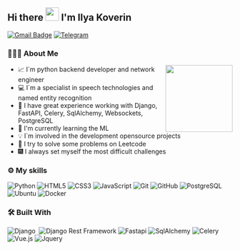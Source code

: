 ## Hi there <img src="https://raw.githubusercontent.com/iampavangandhi/iampavangandhi/master/gifs/Hi.gif" width="30px"> I'm Ilya Koverin
[![Gmail Badge](https://img.shields.io/badge/-gravity4849@gmail.com-c14438?style=flat-square&logo=Gmail&logoColor=white&link=mailto:gravity4849@gmail.com)](mailto:gravity4849@gmail.com)
[![Telegram](https://img.shields.io/badge/signature48-%230095D5.svg?&style=flat-square&logo=telegram&logoColor=white&link=https://t.me/signature48)](https://t.me/signature48)

### 👨🏻‍💻 About Me

<img align='right' src='https://media.giphy.com/media/KAq5w47R9rmTuvWOWa/giphy.gif' width='150px'>

- 📈 I`m python backend developer and network engineer
- 💻 I`m a specialist in speech technologies and named entity recognition
- 🔭 I have great experience working with Django, FastAPI, Celery, SqlAlchemy, Websockets, PostgreSQL 
- 🌱 I'm currently learning the ML
- 💡 I`m involved in the development opensource projects
- 📖 I try to solve some problems on Leetcode
- 🎆 I always set myself the most difficult challenges


### ⚙️ My skills
![Python](https://img.shields.io/badge/python-%230095D5.svg?&style=for-the-badge&logo=python&logoColor=white)
![HTML5](https://img.shields.io/badge/html5%20-%23E34F26.svg?&style=for-the-badge&logo=html5&logoColor=white)
![CSS3](https://img.shields.io/badge/css3%20-%231572B6.svg?&style=for-the-badge&logo=css3&logoColor=white)
![JavaScript](https://img.shields.io/badge/javascript%20-%23323330.svg?&style=for-the-badge&logo=javascript&logoColor=%23F7DF1E&color=3d3919)
![Git](https://img.shields.io/badge/git%20-%23F05033.svg?&style=for-the-badge&logo=git&logoColor=white&Color=c95410)
![GitHub](https://img.shields.io/badge/github%20-%23121011.svg?&style=for-the-badge&logo=github&logoColor=white&color=283238)
![PostgreSQL](https://img.shields.io/badge/PostgreSQL-316192?style=for-the-badge&logo=postgresql&logoColor=green)
![Ubuntu](https://img.shields.io/badge/Ubuntu-E95420?style=for-the-badge&logo=ubuntu&logoColor=white)
![Docker](https://img.shields.io/badge/-Docker-46a2f1?style=for-the-badge&logo=docker&logoColor=white)

### 🛠️ Built With
![Django](https://img.shields.io/badge/Django-092E20?style=for-the-badge&logo=django&logoColor=white)&nbsp;
![Django Rest Framework](https://img.shields.io/badge/DRF-red?style=for-the-badge&logo=Django)
![Fastapi](https://img.shields.io/badge/FastAPI-005571?style=for-the-badge&logo=fastapi)
![SqlAlchemy](https://img.shields.io/badge/-SqlAlchemy-FCA121?style=for-the-badge&logo=SqlAlchemy)
![Celery](https://img.shields.io/badge/-Celery-%2300C7B7?style=for-the-badge&logo=Celery)
![Vue.js](https://img.shields.io/badge/-Vue.js-%232c3e50?style=for-the-badge&logo=vue-dot-js)
![Jquery](https://img.shields.io/badge/jQuery-0769AD?style=for-the-badge&logo=jquery&logoColor=white)&nbsp;
